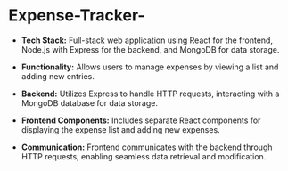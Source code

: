 # Expense-Tracker-

- **Tech Stack:** Full-stack web application using React for the frontend, Node.js with Express for the backend, and MongoDB for data storage.

- **Functionality:** Allows users to manage expenses by viewing a list and adding new entries.

- **Backend:** Utilizes Express to handle HTTP requests, interacting with a MongoDB database for data storage.

- **Frontend Components:** Includes separate React components for displaying the expense list and adding new expenses.

- **Communication:** Frontend communicates with the backend through HTTP requests, enabling seamless data retrieval and modification.
